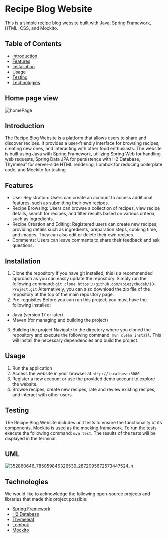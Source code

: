 
# Recipe Blog Website

This is a simple recipe blog website built with Java, Spring Framework, HTML, CSS, and Mockito.

## Table of Contents

- [Introduction](#introduction)
- [Features](#features)
- [Installation](#installation)
- [Usage](#usage)
- [Testing](#testing)
- [Technologies](#technologies)

## Home page view
![homePage](https://github.com/abiezychudek/IO-Project/assets/122232469/228ad49d-fe2d-482e-8190-96dbf4ae7b73)

## Introduction

The Recipe Blog Website is a platform that allows users to share and discover recipes. It provides a user-friendly interface for browsing recipes, creating new ones, and interacting with other food enthusiasts. The website is built using Java with Spring Framework, utilizing Spring Web for handling web requests, Spring Data JPA for persistence with H2 Database, Thymeleaf for server-side HTML rendering, Lombok for reducing boilerplate code, and Mockito for testing.

## Features

- User Registration: Users can create an account to access additional features, such as submitting their own recipes.
- Recipe Browsing: Users can browse a collection of recipes, view recipe details, search for recipes, and filter results based on various criteria, such as ingredients.
- Recipe Creation and Editing: Registered users can create new recipes, providing details such as ingredients, preparation steps, cooking time, and images. They can also edit or delete their own recipes.
- Comments: Users can leave comments to share their feedback and ask questions.


## Installation

1. Clone the repository
 If you have git installed, this is a recommended approach as you can easily update the repository. Simply run the following command:
 `git clone https://github.com/abiezychudek/IO-Project.git`
 Alternatively, you can also download the zip file of the repository at the top of the main repository page.
 2. Pre-requisites
 Before you can run this project, you must have the following installed:
 - Java (version 17 or later)
 - Maven (for managing and building the project)
 3. Building the project
 Navigate to the directory where you cloned the repository and execute the following command:
 `mvn clean install`.
 This will install the necessary dependencies and build the project.

## Usage

1. Run the application 
2. Access the website in your browser at `http://localhost:8080`
3. Register a new account or use the provided demo account to explore the website.
4. Browse recipes, create new recipes, rate and review existing recipes, and interact with other users.


## Testing

The Recipe Blog Website includes unit tests to ensure the functionality of its components. Mockito is used as the mocking framework. To run the tests execute the following command:
 `mvn test`.
The results of the tests will be displayed in the terminal.

## UML
![352860646_785059846326539_2872095672573447524_n](https://github.com/abiezychudek/IO-Project/assets/122232469/3fbae165-72e7-4d71-8709-7e287c41c1cb)



## Technologies

We would like to acknowledge the following open-source projects and libraries that made this project possible:

- [Spring Framework](https://spring.io/)
- [H2 Database](https://www.h2database.com/)
- [Thymeleaf](https://www.thymeleaf.org/)
- [Lombok](https://projectlombok.org/)
- [Mockito](https://site.mockito.org/)


